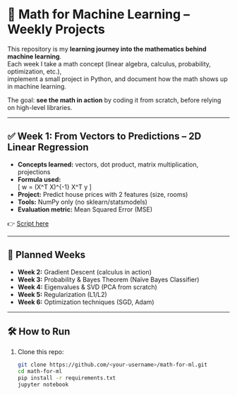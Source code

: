 # 📘 Math for Machine Learning – Weekly Projects

This repository is my **learning journey into the mathematics behind machine learning**.  
Each week I take a math concept (linear algebra, calculus, probability, optimization, etc.),  
implement a small project in Python, and document how the math shows up in machine learning.

The goal: **see the math in action** by coding it from scratch, before relying on high-level libraries.

---

## ✅ Week 1: From Vectors to Predictions – 2D Linear Regression
- **Concepts learned:** vectors, dot product, matrix multiplication, projections  
- **Formula used:**  
  \[
  w = (X^T X)^{-1} X^T y
  \]  
- **Project:** Predict house prices with 2 features (size, rooms)  
- **Tools:** NumPy only (no sklearn/statsmodels)  
- **Evaluation metric:** Mean Squared Error (MSE)  

👉 [Script here](https://github.com/mishra123/maths-to-ml/blob/main/linear_regression.ipynb)  

---

## 📅 Planned Weeks
- **Week 2:** Gradient Descent (calculus in action)  
- **Week 3:** Probability & Bayes Theorem (Naïve Bayes Classifier)  
- **Week 4:** Eigenvalues & SVD (PCA from scratch)  
- **Week 5:** Regularization (L1/L2)  
- **Week 6:** Optimization techniques (SGD, Adam)  

---

## 🛠️ How to Run
1. Clone this repo:
   ```bash
   git clone https://github.com/<your-username>/math-for-ml.git
   cd math-for-ml
   pip install -r requirements.txt
   jupyter notebook
